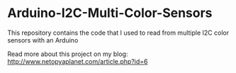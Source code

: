 Arduino-I2C-Multi-Color-Sensors
===============================

This repository contains the code that I used to read from multiple I2C color sensors with an Arduino

Read more about this project on my blog: http://www.netopyaplanet.com/article.php?id=6
